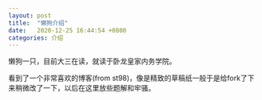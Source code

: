 ```yaml
---
layout: post
title:  "懒狗介绍"
date:   2020-12-25 16:44:54 +0800
categories: 介绍
---
```


懒狗一只，目前大三在读，就读于卧龙皇家内务学院。

看到了一个非常喜欢的博客(from st98)，像是精致的草稿纸一般于是给fork了下来稍微改了一下，以后在这里放些题解和牢骚。

